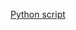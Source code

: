 

[Python script](https://colab.research.google.com/drive/1nddka-PKha7y1T9zZ99O858QtpI7sc0C?usp=sharing)

